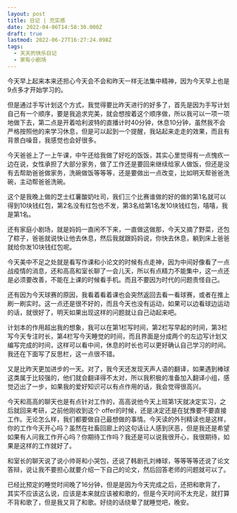 ```yaml
---
layout: post
title: 日记 | 充实感
date: 2022-04-06T14:58:30.000Z
draft: true
lastmod: 2022-06-27T16:27:24.098Z
tags:
  - 天天的快乐日记
  - 家有小剧场
---
```

今天早上起来本来还担心今天会不会和昨天一样无法集中精神，因为今天早上也是9点多才开始学习的。

但是通过手写计划这个方式，我觉得要比昨天进行的好多了，首先是因为手写计划自己有一个顺序，要是我追求完美，就会想按着这个顺序做，所以我可以一项一项地做下去，第二点是开着哈利波特的直播计时40分钟，休息10分钟，虽然我不会严格按照他的来学习休息，但是可以起到一个提醒，我站起来走走的效果，而且有背景白噪音，我感觉也会好很多。

今天爸爸上了一上午课，中午还给我做了好吃的饭饭，其实心里觉得有一点愧疚一边在说，女性承担了大部分家务，做了工作还是要回来继续给家人做饭，但还是没有去帮助爸爸做家务，洗碗做饭等等等，还是要做出一点改变，比如明天帮爸爸洗碗，主动帮爸爸洗碗。

这个是我晚上做的芝士红薯酸奶吐司，我们三个比赛谁做的好的做的第1名就可以得到10块钱红包，第2名没有红包也不发，第3名给第1名发10块钱红包，嘻嘻，我是第1名。

还有家庭小剧场，就是妈妈一直闲不下来，一直做这做那，今天又摘了野菜，还包了粽子，爸爸就说快让他去休息，然后我就跟妈妈说，你快去休息，躺到床上爸爸就给你发10块钱红包呢。

今天美中不足之处就是看写作课和小论文的时候有点走神，因为中间好像看了一点战疫情的消息，还和高高和室长聊了一会儿天，所以有点精力不能集中，这一点还是必须要改善，不能在上课的时候看手机。而且不要因为时代的问题责怪自己。

还有因为今天球赛的原因，我看着看着课也会突然返回去看一看球赛，或者在推上刷一刷实时。这一点还是很不好的，而且今天也没有运动，如果可以边看球边运动的话，就很好了，明天如果出现这样的问题就让自己动起来吧。

计划本的作用超出我的想象，我可以在第1栏写时间，第2栏写早起的时间，第3栏写今天专注时长，第4栏写今天睡觉的时间，而且界面是分成两个的左边写计划又编写完成的时间，这样可以看中间，休息的时长也可以更好确认自己学习的时间。我还在下面写了反思栏，这一点很不错。

又是比昨天更加进步的一天。对了，我今天还发现天声人语的翻译，如果遇到棒球这类属于比较强的，他们就会翻译得不太对，所以我积极的准备加入翻译小组，感觉迈出了一步，如果我的爱好知识可以有点作用的话，我会觉得很高兴。

今天和高高的聊天也是有点针对工作的，高高说他今天上班第1天就决定实习，之后就回来考研，之前他刚收到这个 offer的时候，还是决定还是在犹豫要不要直接工作。无论怎么样，我们都要做自己最想做的事情。今天读的外刊精读也是这样，你的工作今天开心吗？虽然在社畜回廊上的这句话让人感到厌恶，但是我还是希望如果有人问我工作开心吗？你期待工作吗？我还是可以说我很开心，我很期待，如果是这样的工作就好了。

和室长的聊天说了说小帅哥和小哭包，还说了韩剧孔刘棒球，等等等等还说了论文答辩，说让我不要担心就要介绍一下自己的论文，然后回答老师的问题就可以了。

已经比预定的睡觉时间晚了16分钟，但是是因为今天完成之后，还把和歌背了，其实不应该这么说，应该是本来就应该被和歌的，但是今天时间不太充足，就打算不背和歌了，但是我又背了和歌。好绕的话绕晕了就睡觉吧，晚安。
